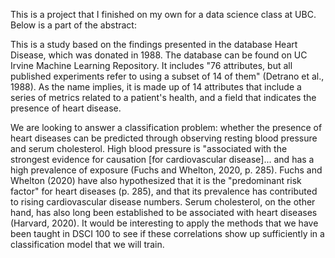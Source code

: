 This is a project that I finished on my own for a data science class at UBC. Below is a part of the abstract:

This is a study based on the findings presented in the database Heart Disease, which was donated in 1988. The database can be found on UC Irvine Machine Learning Repository. It includes "76 attributes, but all published experiments refer to using a subset of 14 of them" (Detrano et al., 1988). As the name implies, it is made up of 14 attributes that include a series of metrics related to a patient's health, and a field that indicates the presence of heart disease.

We are looking to answer a classification problem: whether the presence of heart diseases can be predicted through observing resting blood pressure and serum cholesterol. High blood pressure is "associated with the strongest evidence for causation [for cardiovascular disease]... and has a high prevalence of exposure (Fuchs and Whelton, 2020, p. 285). Fuchs and Whelton (2020) have also hypothesized that it is the "predominant risk factor" for heart diseases (p. 285), and that its prevalence has contributed to rising cardiovascular disease numbers. Serum cholesterol, on the other hand, has also long been established to be associated with heart diseases (Harvard, 2020). It would be interesting to apply the methods that we have been taught in DSCI 100 to see if these correlations show up sufficiently in a classification model that we will train.
